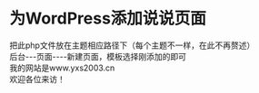 # 为WordPress添加说说页面
把此php文件放在主题相应路径下（每个主题不一样，在此不再赘述）<br>
后台---页面----新建页面，模板选择刚添加的即可<br>
我的网站是www.yxs2003.cn<br>
欢迎各位来访！
